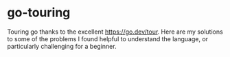 # go-touring

Touring go thanks to the excellent https://go.dev/tour. Here are my solutions to some of the problems I found helpful to understand the language, or particularly challenging for a beginner. 
